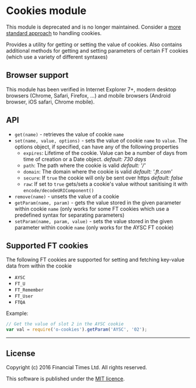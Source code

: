 # Cookies module

This module is deprecated and is no longer maintained. Consider a [more standard approach](https://developer.mozilla.org/en-US/docs/Web/API/Document/cookie) to handling cookies.

Provides a utility for getting or setting the value of cookies.  Also contains additional methods for getting and setting parameters of certain FT cookies (which use a variety of different syntaxes)

## Browser support
This module has been verified in Internet Explorer 7+, modern desktop browsers (Chrome, Safari, Firefox, ...) and mobile browsers (Android browser, iOS safari, Chrome mobile).

## API

* `get(name)` - retrieves the value of cookie `name`
* `set(name, value, options)` - sets the value of cookie `name` to `value`. The options object, if specified, can have any of the following properties
	* `expires`: Lifetime of the cookie. Value can be a number of days from time of creation or a Date object. *default: 730 days*
	* `path`: The path where the cookie is valid *default: '/'*
	* `domain`: The domain where the cookie is valid *default: '.ft.com'*
	* `secure`: If `true` the cookie will only be sent over https *default: false*
    * `raw`: If set to `true` gets/sets a cookie's value without sanitising it with `encode/decodeURIComponent()`
* `remove(name)` - unsets the value of a cookie
* `getParam(name, param)` - gets the value stored in the given parameter within cookie `name` (only works for some FT cookies which use a predefined syntax for separating parameters)
* `setParam(name, param, value)` - sets the value stored in the given parameter within cookie `name` (only works for the AYSC FT cookie)

## Supported FT cookies

The following FT cookies are supported for setting and fetching key-value data from within the cookie

* `AYSC`
* `FT_U`
* `FT_Remember`
* `FT_User`
* `FTQA`

Example:

```javascript
// Get the value of slot 2 in the AYSC cookie
var val = require('o-cookies').getParam('AYSC', '02');
```

----

## License

Copyright (c) 2016 Financial Times Ltd. All rights reserved.

This software is published under the [MIT licence](http://opensource.org/licenses/MIT).
